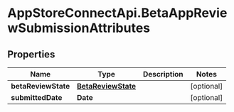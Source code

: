 # AppStoreConnectApi.BetaAppReviewSubmissionAttributes

## Properties

Name | Type | Description | Notes
------------ | ------------- | ------------- | -------------
**betaReviewState** | [**BetaReviewState**](BetaReviewState.md) |  | [optional] 
**submittedDate** | **Date** |  | [optional] 


